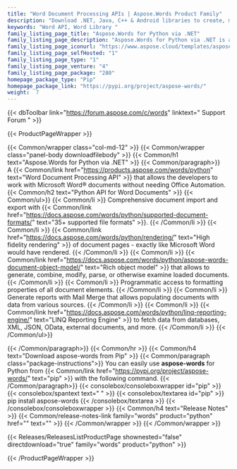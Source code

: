 ```yaml
---
title: "Word Document Processing APIs | Aspose.Words Product Family"
description: "Download .NET, Java, C++ & Android libraries to create, manipulate, convert & render Microsoft Word documents. Family also includes extension, solution & exporter for Reporting Services, SharePoint & JasperReports. "
keywords: "Word API, Word Library "
family_listing_page_title: "Aspose.Words for Python via .NET"
family_listing_page_description: "Aspose.Words for Python via .NET is an advanced Word Document Processing API that enables you to perform a wide range of document processing tasks directly within your applications."
family_listing_page_iconurl: "https://www.aspose.cloud/templates/aspose/App_Themes/V3/images/words/272x272/aspose_words-for-net.png"
family_listing_page_selfHosted: "1"
family_listing_page_type: "1"
family_listing_page_venture: "4"
family_listing_page_package: "280"
homepage_package_type: "Pip"
homepage_package_link: "https://pypi.org/project/aspose-words/"
weight:  7
---
```


{{< dbToolbar link="https://forum.aspose.com/c/words" linktext=" Support Forum " >}}


{{< ProductPageWrapper >}}

<!-- ProductPageContent-->
{{< Common/wrapper class="col-md-12" >}}
{{< Common/wrapper class="panel-body downloadfilebody" >}}
{{< Common/h1 text="Aspose.Words for Python via .NET" >}}
{{< Common/paragraph>}}
A&nbsp;{{< Common/link href="https://products.aspose.com/words/python" text="Word Document Processing API"  >}}&nbsp;that allows the developers to work with Microsoft Word® documents without needing Office Automation.{{< Common/h2 text="Python API for Word Documents"  >}} {{< Common/ul>}}
    {{< Common/li >}} Comprehensive document import and export with&nbsp;{{< Common/link href="https://docs.aspose.com/words/python/supported-document-formats/" text="35+ supported file formats"  >}}. {{< /Common/li >}}
   {{< Common/li >}} {{< Common/link href="https://docs.aspose.com/words/python/rendering/" text="High fidelity rendering"  >}}&nbsp;of document pages - exactly like Microsoft Word would have rendered. {{< /Common/li >}}
   {{< Common/li >}} {{< Common/link href="https://docs.aspose.com/words/python/aspose-words-document-object-model/" text="Rich object model"  >}}&nbsp;that allows to generate, combine, modify, parse, or otherwise examine loaded documents. {{< /Common/li >}}
   {{< Common/li >}} Programmatic access to formatting properties of all document elements. {{< /Common/li >}}
   {{< Common/li >}} Generate reports with Mail Merge that allows populating documents with data from various sources. {{< /Common/li >}}
   {{< Common/li >}} {{< Common/link href="https://docs.aspose.com/words/python/linq-reporting-engine/" text="LINQ Reporting Engine"  >}}&nbsp;to fetch data from databases, XML, JSON, OData, external documents, and more. {{< /Common/li >}}
 {{< /Common/ul>}}

{{< /Common/paragraph>}}
{{< Common/hr >}}
{{< Common/h4 text="Download aspose-words from Pip"  >}}
{{< Common/paragraph class="package-instructions">}}
You can easily use  <b>aspose-words</b> for Python from  {{< Common/link href="https://pypi.org/project/aspose-words/" text="pip"  >}} with the following command.
{{< /Common/paragraph>}}
{{< consolebox/consoleboxwrapper id="pip" >}}
       {{< consolebox/spantext text=" " >}}
       {{< consolebox/textarea id="pip" >}} pip install aspose-words {{< /consolebox/textarea >}}
{{< /consolebox/consoleboxwrapper >}}
{{< Common/h4 text="Release Notes"  >}}
{{< Common/release-notes-link family="words" product="python" href="" text=""  >}}
{{< /Common/wrapper >}}
{{< /Common/wrapper >}}

<!-- /ProductPageContent-->



<!-- ReleasesListProductPage-->
   {{< Releases/ReleasesListProductPage shownested="false"  directdownload="true" family="words" product="python" >}}
<!-- /ReleasesListProductPage-->

{{< /ProductPageWrapper >}}

